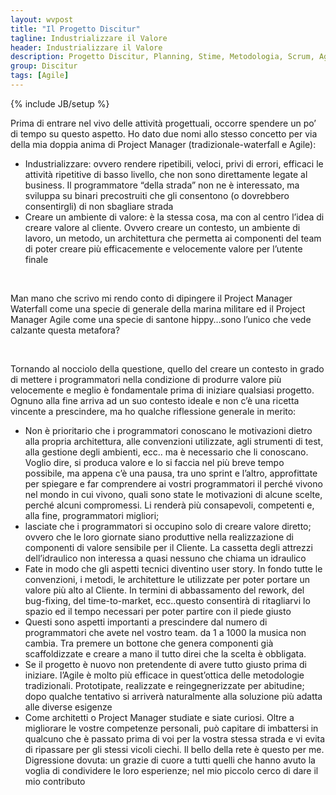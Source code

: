 ```yaml
---
layout: wvpost
title: "Il Progetto Discitur"
tagline: Industrializzare il Valore
header: Industrializzare il Valore
description: Progetto Discitur, Planning, Stime, Metodologia, Scrum, Agile
group: Discitur
tags: [Agile]
---
```

{% include JB/setup %}

Prima di entrare nel vivo delle attività progettuali, occorre spendere un
po’ di tempo su questo aspetto. Ho dato due nomi allo stesso concetto per via
della mia doppia anima di Project Manager (tradizionale-waterfall e Agile):

- Industrializzare: ovvero rendere ripetibili,
     veloci, privi di errori, efficaci le attività ripetitive di basso livello,
     che non sono direttamente legate al business. Il programmatore “della strada”
     non ne è interessato, ma sviluppa su binari precostruiti che gli
     consentono (o dovrebbero consentirgli) di non sbagliare strada
- Creare un ambiente di valore: è la stessa
     cosa, ma con al centro l’idea di creare valore al cliente. Ovvero creare
     un contesto, un ambiente di lavoro, un metodo, un architettura che permetta
     ai componenti del team di poter creare più efficacemente e velocemente
     valore per l’utente finale

 

Man mano che scrivo mi rendo conto di dipingere il Project Manager
Waterfall come una specie di generale della marina militare ed il Project
Manager Agile come una specie di santone hippy…sono l’unico che vede calzante
questa metafora?

 

Tornando al nocciolo della questione, quello del creare un contesto in
grado di mettere i programmatori nella condizione di produrre valore più
velocemente e meglio è fondamentale prima di iniziare qualsiasi progetto.
Ognuno alla fine arriva ad un suo contesto ideale e non c’è una ricetta
vincente a prescindere, ma ho qualche riflessione generale in merito:

- Non è prioritario che i programmatori
     conoscano le motivazioni dietro alla propria architettura, alle
     convenzioni utilizzate, agli strumenti di test, alla gestione degli
     ambienti, ecc.. ma è necessario che li conoscano. Voglio dire, si produca
     valore e lo si faccia nel più breve tempo possibile, ma appena c’è una
     pausa, tra uno sprint e l’altro, approfittate per spiegare e far
     comprendere ai vostri programmatori il perché vivono nel mondo in cui
     vivono, quali sono state le motivazioni di alcune scelte, perché alcuni
     compromessi. Li renderà più consapevoli, competenti e, alla fine,
     programmatori migliori;
- lasciate che i programmatori si occupino solo
     di creare valore diretto; ovvero che le loro giornate siano produttive
     nella realizzazione di componenti di valore sensibile per il Cliente. La
     cassetta degli attrezzi dell’idraulico non interessa a quasi nessuno che
     chiama un idraulico
- Fate in modo che gli aspetti tecnici
     diventino user story. In fondo tutte le convenzioni, i metodi, le
     architetture le utilizzate per poter portare un valore più alto al
     Cliente. In termini di abbassamento del rework, del bug-fixing, del
     time-to-market, ecc..questo consentirà di ritagliarvi lo spazio ed il
     tempo necessari per poter partire con il piede giusto
- Questi sono aspetti importanti a prescindere
     dal numero di programmatori che avete nel vostro team. da 1 a 1000 la
     musica non cambia. Tra premere un bottone che genera componenti già
     scaffoldizzate e creare a mano il tutto direi che la scelta è obbligata.
- Se il progetto è nuovo non pretendente di
     avere tutto giusto prima di iniziare. l’Agile è molto più efficace in
     quest’ottica delle metodologie tradizionali. Prototipate, realizzate e
     reingegnerizzate per abitudine; dopo qualche tentativo si arriverà
     naturalmente alla soluzione più adatta alle diverse esigenze
- Come architetti o Project Manager studiate e
     siate curiosi. Oltre a migliorare le vostre competenze personali, può
     capitare di imbattersi in qualcuno che è passato prima di voi per la
     vostra stessa strada e vi evita di ripassare per gli stessi vicoli ciechi.
     Il bello della rete è questo per me. Digressione dovuta: un grazie di
     cuore a tutti quelli che hanno avuto la voglia di condividere le loro
     esperienze; nel mio piccolo cerco di dare il mio contributo

 